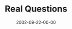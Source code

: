 ---
layout: message
category: message
series: "Living Out Loud"
title: "Real Questions"
date: 2002-09-22-00-00
message_id: 263
audio: "http://s3.amazonaws.com/crossroadsaudiomessages/Real%20Questions.mp3"
audio-duration: "36:17"
explicit: false
---